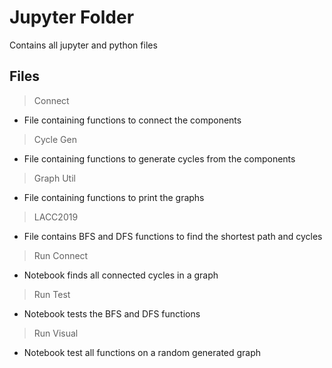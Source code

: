 # Jupyter Folder
Contains all jupyter and python files

## Files

> Connect
- File containing functions to connect the components

> Cycle Gen
- File containing functions to generate cycles from the components

> Graph Util
- File containing functions to print the graphs

> LACC2019
- File contains BFS and DFS functions to find the shortest path and cycles

> Run Connect
- Notebook finds all connected cycles in a graph

> Run Test
- Notebook tests the BFS and DFS functions

> Run Visual
- Notebook test all functions on a random generated graph

